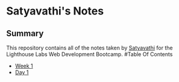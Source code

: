 # Satyavathi's Notes

## Summary
This repository contains all of the notes taken by [Satyavathi](https://github.com/boggulasatya/README.md) for the Lighthouse Labs Web Development Bootcamp.
#Table Of Contents
* [Week 1](/Week_1)
 * [Day 1](/Week_1/Day_1)